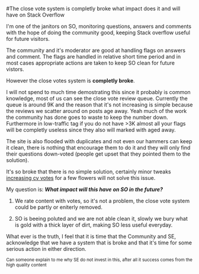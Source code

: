 #The close vote system is completly broke what impact does it and will have on Stack Overflow

I'm one of the janitors on SO, monitoring questions, answers and comments with the hope of doing the community good, keeping Stack overflow useful for future visitors. 

The community and it's moderator are good at handling flags on answers and comment.  The flags are handled in relative short time period and in most cases appropriate actions are taken to keep SO clean for future vistors.

However the close votes system is **completly broke**.

I will not spend to much time demostrating this since it probably is common knowledge, most of us can see the close vote review queue. Currently the queue is around 9K and the reason that it's not increasing is simple because the reviews we scatter around on posts age away. Yeah much of the work the community has done goes to waste to keep the number down. Furthermore in low-traffic tag if you do not have >3K almost all your flags will be completly useless since they also will marked with aged away.

The site is also flooded with duplicates and not even our hammers can keep it clean, there is nothing that encourage them to do it and
they will only find their questions down-voted (people get upset that they pointed them to the solution). 

It's so broke that there is no simple solution, certainly minor tweaks [increasing cv votes](http://meta.stackoverflow.com/questions/319131/1-2-3-test-let-s-increase-the-number-of-reviews-close-votes-for-science) for a few flowers will not solve this issue.

My question is: ***What impact will this have on SO in the future?***

 1. We rate content with votes, so it's not a problem, the close vote system could be partly or eniterly removed.

 2. SO is beeing poluted and we are not able clean it, slowly we bury what is gold with a thick layer of dirt, making SO less useful everyday.

What ever is the truth, I feel that it is time that the Community and SE, acknowledge that we have a system that is broke and that it's time for some serious action in either direction.

<sup>Can someone explain to me why SE do not invest in this, after all it success comes from the high quality content</sup>
 
